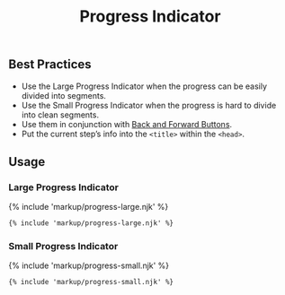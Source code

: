 ﻿---
title: Progress Indicator
summary: Progress Indicators show users their place in a multi-step process.
tags: components
layout: guide
image: /img/illustrations/illus-progress-indicators.svg
imageAlt: 
eleventyNavigation:
  key: Progress Indicator
  parent: Components
  order: 250
  excerpt: Progress Indicators show users their place in a multi-step process.
  img: /img/illustrations/illus-progress-indicators.svg
---

## Best Practices

- Use the Large Progress Indicator when the progress can be easily divided into segments.
- Use the Small Progress Indicator when the progress is hard to divide into clean segments.
- Use them in conjunction with [Back and Forward Buttons](/components/back-and-forward-buttons).
- Put the current step’s info into the `<title>` within the `<head>`.

## Usage

### Large Progress Indicator

{% include 'markup/progress-large.njk' %}

``` html
{% include 'markup/progress-large.njk' %}
```

### Small Progress Indicator

{% include 'markup/progress-small.njk' %}

``` html
{% include 'markup/progress-small.njk' %}
```
